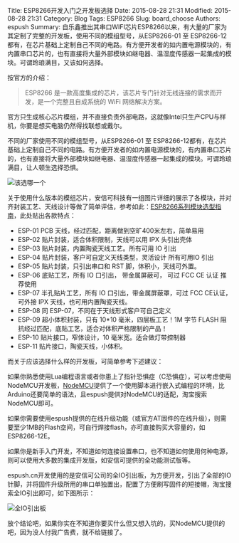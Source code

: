 Title: ESP8266开发入门之开发板选择
Date: 2015-08-28 21:31
Modified: 2015-08-28 21:31
Category: Blog
Tags: ESP8266
Slug: board_choose
Authors: espush
Summary: 自乐鑫推出其串口WIFI芯片ESP8266以来，有大量的厂家为其定制了完整的开发板，使用不同的模组型号，从ESP8266-01 至 ESP8266-12都有，在芯片基础上定制自己不同的电路。有方便开发者的如内置电源模块的，有内置串口芯片的，也有直接将大量外部模块如继电器、温湿度传感器一起集成的模块。可谓玲琅满目，又该如何选择。

按官方的介绍：

> ESP8266 是一款高度集成的芯片，该芯片专门针对无线连接的需求而开发，是一个完整且自成系统的 WiFi 网络解决方案。

官方只生成核心芯片模组，并不直接负责外部电路，这就像Intel只生产CPU与样机，你要是想买电脑仍然得找联想或戴尔。

不同的厂家使用不同的模组型号，从ESP8266-01 至 ESP8266-12都有，在芯片基础上定制自己不同的电路。有方便开发者的如内置电源模块的，有内置串口芯片的，也有直接将大量外部模块如继电器、温湿度传感器一起集成的模块。可谓玲琅满目，让人顿生选择恐惧。

![该选哪一个]({filename}/images/board_choose.png)

关于使用什么版本的模组芯片，安信可科技有一组图片详细的展示了各模块，并对齐封装工艺、天线设计等做了简单评估，参考如此：[ESP8266系列模块选型指南](http://www.ai-thinker.com/forum.php?mod=viewthread&tid=23)，此处贴出各款特点：

* ESP-01 PCB 天线，经过匹配，距离做到空旷400米左右，简单易用
* ESP-02 贴片封装，适合体积限制，天线可以用 IPX 头引出壳体
* ESP-03 贴片封装，内置陶瓷天线工艺。所有可用 IO 引出
* ESP-04 贴片封装，客户可自定义天线类型，灵活设计  所有可用IO 引出
* ESP-05 贴片封装，只引出串口和 RST 脚，体积小，天线可外置。
* ESP-06 底贴工艺，所有 IO 口引出， 带金属屏蔽可， 可过 FCC CE  认证  推荐使用
* ESP-07 半孔贴片工艺，所有 IO 口引出，带金属屏蔽罩，可过 FCC CE认证，可外接 IPX 天线，也可用内置陶瓷天线。
* ESP-08 同 ESP-07，不同在于天线形式客户可自己定义
* ESP-09 超小体积封装，只有 10*10 毫米，四层板工艺！1M 字节 FLASH 阻抗经过匹配，底贴工艺，适合对体积严格限制的产品！
* ESP-10 贴片接口，窄体设计，10 毫米宽。适合做灯带控制器
* ESP-11 贴片接口，陶瓷天线，小体积。

而关于应该选择什么样的开发板，可简单参考下述建议：

如果你熟悉使用Lua编程语言或者你患上了指针恐惧症（C恐惧症），可以考虑使用NodeMCU开发板，[NodeMCU](http://nodemcu.com/index_cn.html)提供了一个使用脚本进行嵌入式编程的环境，比Arduino还要简单的语法，且espush提供对NodeMCU的适配，淘宝搜索NodeMCU即可。

如果你需要使用espush提供的在线升级功能（或官方AT固件的在线升级），则需要至少1MB的Flash空间，可自行焊接flash，亦可直接购买大容量的，如ESP8266-12E。

如果你是新手入门开发，不知道如何连接设置串口，也不知道如何使用何种电源，则可以使用大多数的集成开发版，如安信可提供的全功能测试版等。

espush.cn开发使用的是安信可公司的全IO引出板，为方便开发，引出了全部的IO针脚，并将固件升级所用的串口单独置出，配置了方便刷写固件的短接帽，淘宝搜索全IO引出即可，如下图所示：

![全IO引出板]({filename}/images/yellow_board.jpg)

放个结论吧，如果你实在不知道你要买什么但又想入坑的，买NodeMCU提供的吧，因为没人付我广告费，就不给链接了。